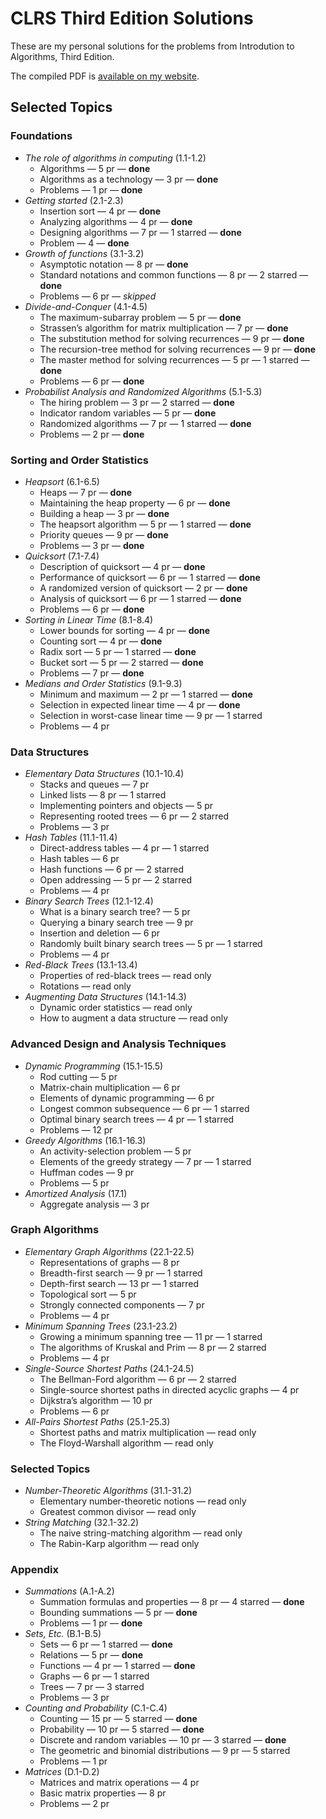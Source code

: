 # CLRS Third Edition Solutions

These are my personal solutions for the problems from Introdution to Algorithms,
Third Edition.

The compiled PDF is [available on my website](http://clrs.dmoraes.org).

## Selected Topics

### Foundations

* *The role of algorithms in computing* (1.1-1.2)
    * Algorithms — 5 pr — **done**
    * Algorithms as a technology — 3 pr — **done**
    *  Problems — 1 pr — **done**
* *Getting started* (2.1-2.3)
    * Insertion sort — 4 pr — **done**
    * Analyzing algorithms — 4 pr — **done**
    * Designing algorithms — 7 pr — 1 starred — **done**
    *  Problem — 4 — **done**
* *Growth of functions* (3.1-3.2)
    * Asymptotic notation — 8 pr — **done**
    * Standard notations and common functions — 8 pr — 2 starred — **done**
    *  Problems — 6 pr — *skipped*
* *Divide-and-Conquer* (4.1-4.5)
    * The maximum-subarray problem — 5 pr — **done**
    * Strassen’s algorithm for matrix multiplication — 7 pr — **done**
    * The substitution method for solving recurrences — 9 pr — **done**
    * The recursion-tree method for solving recurrences — 9 pr — **done**
    * The master method for solving recurrences — 5 pr — 1 starred — **done**
    *  Problems — 6 pr — **done**
* *Probabilist Analysis and Randomized Algorithms* (5.1-5.3)
    * The hiring problem — 3 pr — 2 starred — **done**
    * Indicator random variables — 5 pr — **done**
    * Randomized algorithms — 7 pr — 1 starred — **done**
    *  Problems — 2 pr — **done**

### Sorting and Order Statistics

* *Heapsort* (6.1-6.5)
    * Heaps — 7 pr — **done**
    * Maintaining the heap property — 6 pr — **done**
    * Building a heap — 3 pr — **done**
    * The heapsort algorithm — 5 pr — 1 starred — **done**
    * Priority queues — 9 pr — **done**
    *  Problems — 3 pr — **done**
* *Quicksort* (7.1-7.4)
    * Description of quicksort — 4 pr — **done**
    * Performance of quicksort — 6 pr — 1 starred — **done**
    * A randomized version of quicksort — 2 pr — **done**
    * Analysis of quicksort — 6 pr — 1 starred — **done**
    *  Problems — 6 pr — **done**
* *Sorting in Linear Time* (8.1-8.4)
    * Lower bounds for sorting — 4 pr — **done**
    * Counting sort — 4 pr — **done**
    * Radix sort — 5 pr — 1 starred — **done**
    * Bucket sort — 5 pr — 2 starred — **done**
    *  Problems — 7 pr — **done**
* *Medians and Order Statistics* (9.1-9.3)
    * Minimum and maximum — 2 pr — 1 starred — **done**
    * Selection in expected linear time — 4 pr — **done**
    * Selection in worst-case linear time — 9 pr — 1 starred
    *  Problems — 4 pr

### Data Structures

* *Elementary Data Structures* (10.1-10.4)
    * Stacks and queues — 7 pr
    * Linked lists — 8 pr — 1 starred
    * Implementing pointers and objects — 5 pr
    * Representing rooted trees — 6 pr — 2 starred
    *  Problems — 3 pr
* *Hash Tables* (11.1-11.4)
    * Direct-address tables — 4 pr — 1 starred
    * Hash tables — 6 pr
    * Hash functions — 6 pr — 2 starred
    * Open addressing — 5 pr — 2 starred
    *  Problems — 4 pr
* *Binary Search Trees* (12.1-12.4)
    * What is a binary search tree? — 5 pr
    * Querying a binary search tree — 9 pr
    * Insertion and deletion — 6 pr
    * Randomly built binary search trees — 5 pr — 1 starred
    *  Problems — 4 pr
* *Red-Black Trees* (13.1-13.4)
    * Properties of red-black trees — read only
    * Rotations — read only
* *Augmenting Data Structures* (14.1-14.3)
    * Dynamic order statistics — read only
    * How to augment a data structure — read only

### Advanced Design and Analysis Techniques

* *Dynamic Programming* (15.1-15.5)
    * Rod cutting — 5 pr
    * Matrix-chain multiplication — 6 pr
    * Elements of dynamic programming — 6 pr
    * Longest common subsequence — 6 pr — 1 starred
    * Optimal binary search trees — 4 pr — 1 starred
    *  Problems — 12 pr
* *Greedy Algorithms* (16.1-16.3)
    * An activity-selection problem — 5 pr
    * Elements of the greedy strategy — 7 pr — 1 starred
    * Huffman codes — 9 pr
    *  Problems — 5 pr
* *Amortized Analysis* (17.1)
    * Aggregate analysis — 3 pr

### Graph Algorithms

* *Elementary Graph Algorithms* (22.1-22.5)
    * Representations of graphs — 8 pr
    * Breadth-first search — 9 pr — 1 starred
    * Depth-first search — 13 pr — 1 starred
    * Topological sort — 5 pr
    * Strongly connected components — 7 pr
    *  Problems — 4 pr
* *Minimum Spanning Trees* (23.1-23.2)
    * Growing a minimum spanning tree — 11 pr — 1 starred
    * The algorithms of Kruskal and Prim — 8 pr — 2 starred
    *  Problems — 4 pr
* *Single-Source Shortest Paths* (24.1-24.5)
    * The Bellman-Ford algorithm — 6 pr — 2 starred
    * Single-source shortest paths in directed acyclic graphs — 4 pr
    * Dijkstra’s algorithm — 10 pr
    *  Problems — 6 pr
* *All-Pairs Shortest Paths* (25.1-25.3)
    * Shortest paths and matrix multiplication — read only
    * The Floyd-Warshall algorithm — read only

### Selected Topics

* *Number-Theoretic Algorithms* (31.1-31.2)
    * Elementary number-theoretic notions — read only
    * Greatest common divisor — read only
* *String Matching* (32.1-32.2)
    * The naive string-matching algorithm — read only
    * The Rabin-Karp algorithm — read only

### Appendix

* *Summations* (A.1-A.2)
    * Summation formulas and properties — 8 pr — 4 starred — **done**
    * Bounding summations — 5 pr — **done**
    *  Problems — 1 pr — **done**
* *Sets, Etc.* (B.1-B.5)
    * Sets — 6 pr — 1 starred — **done**
    * Relations — 5 pr — **done**
    * Functions — 4 pr — 1 starred — **done**
    * Graphs — 6 pr — 1 starred
    * Trees — 7 pr — 3 starred
    *  Problems — 3 pr
* *Counting and Probability* (C.1-C.4)
    * Counting — 15 pr — 5 starred — **done**
    * Probability — 10 pr — 5 starred — **done**
    * Discrete and random variables — 10 pr — 3 starred — **done**
    * The geometric and binomial distributions — 9 pr — 5 starred
    *  Problems — 1 pr
* *Matrices* (D.1-D.2)
    * Matrices and matrix operations — 4 pr
    * Basic matrix properties — 8 pr
    *  Problems — 2 pr
